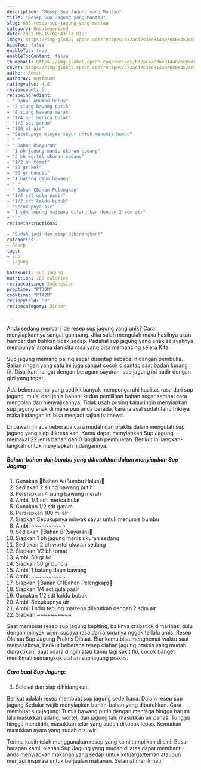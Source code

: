 ```yaml
---
description: "Resep Sup Jagung yang Mantap"
title: "Resep Sup Jagung yang Mantap"
slug: 683-resep-sup-jagung-yang-mantap
category: Uncategorized
date: 2022-05-15T02:43:13.012Z
image: https://img-global.cpcdn.com/recipes/b72ac47c36e814a0/680x482cq70/sup-jagung-foto-resep-utama.jpg
hideToc: false
enableToc: true
enableTocContent: false
thumbnail: https://img-global.cpcdn.com/recipes/b72ac47c36e814a0/680x482cq70/sup-jagung-foto-resep-utama.jpg
cover: https://img-global.cpcdn.com/recipes/b72ac47c36e814a0/680x482cq70/sup-jagung-foto-resep-utama.jpg
author: Admin
authorAv: notfound
ratingvalue: 4.8
reviewcount: 6
recipeingredient:
- " Bahan ABumbu Halus"
- "2 siung bawang putih"
- "4 siung bawang merah"
- "1/4 sdt merica bulat"
- "1/2 sdt garam"
- "100 ml air"
- "Secukupnya minyak sayur untuk menumis bumbu"
- " "
- " Bahan BSayuran"
- "1 bh jagung manis ukuran sedang"
- "2 bh wortel ukuran sedang"
- "1/2 bh tomat"
- "50 gr kol"
- "50 gr buncis"
- "1 batang daun bawang"
- " "
- " Bahan CBahan Pelengkap"
- "1/4 sdt gula pasir"
- "1/2 sdt kaldu bubuk"
- "Secukupnya air"
- "1 sdm tepung maizena dilarutkan dengan 2 sdm air"
- " "
recipeinstructions:

- "Sudah jadi dan siap dihidangkan!"
categories:
- Resep
tags:
- sup
- jagung

katakunci: sup jagung 
nutrition: 180 calories
recipecuisine: Indonesian
preptime: "PT30M"
cooktime: "PT42M"
recipeyield: "2"
recipecategory: Dinner

---
```





Anda sedang mencari ide resep sup jagung yang unik? Cara menyiapkannya sangat gampang. Jika salah mengolah maka hasilnya akan hambar dan bahkan tidak sedap. Padahal sup jagung yang enak selayaknya mempunyai aroma dan cita rasa yang bisa memancing selera Kita.





Sup jagung memang paling segar disantap sebagai hidangan pembuka. Sajian ringan yang satu ini juga sangat cocok disantap saat badan kurang fit. Disajikan hangat dengan beragam sayuran, sup jagung ini hadir dengan gizi yang tepat.

Ada beberapa hal yang sedikit banyak mempengaruhi kualitas rasa dari sup jagung, mulai dari jenis bahan, kedua pemilihan bahan segar sampai cara mengolah dan menyajikannya. Tidak usah pusing kalau ingin menyiapkan sup jagung enak di mana pun anda berada, karena asal sudah tahu triknya maka hidangan ini bisa menjadi sajian istimewa.






Di bawah ini ada beberapa cara mudah dan praktis dalam mengolah sup jagung yang siap dikreasikan. Kamu dapat menyiapkan Sup Jagung memakai 22 jenis bahan dan 0 langkah pembuatan. Berikut ini langkah-langkah untuk menyiapkan hidangannya.

<!--inarticleads1-->

##### Bahan-bahan dan bumbu yang dibutuhkan dalam menyiapkan Sup Jagung:

1. Gunakan  🌻Bahan A:(Bumbu Halus)🌻
1. Sediakan 2 siung bawang putih
1. Persiapkan 4 siung bawang merah
1. Ambil 1/4 sdt merica bulat
1. Gunakan 1/2 sdt garam
1. Persiapkan 100 ml air
1. Siapkan Secukupnya minyak sayur untuk menumis bumbu
1. Ambil  ~~~~~~~~~~
1. Sediakan  🌻Bahan B:(Sayuran)🌻
1. Siapkan 1 bh jagung manis ukuran sedang
1. Sediakan 2 bh wortel ukuran sedang
1. Siapkan 1/2 bh tomat
1. Ambil 50 gr kol
1. Siapkan 50 gr buncis
1. Ambil 1 batang daun bawang
1. Ambil  ~~~~~~~~~~
1. Siapkan  🌻Bahan C:(Bahan Pelengkap)🌻
1. Siapkan 1/4 sdt gula pasir
1. Gunakan 1/2 sdt kaldu bubuk
1. Ambil Secukupnya air
1. Ambil 1 sdm tepung maizena dilarutkan dengan 2 sdm air
1. Siapkan  ~~~~~~~~~~


Saat membuat resep sup jagung kepiting, baiknya crabstick dimarinasi dulu dengan minyak wijen supaya rasa dan aromanya nggak terlalu amis. Resep Olahan Sup Jagung Praktis Dibuat. Biar kamu bisa menghemat waktu saat memasaknya, berikut beberapa resep olahan jagung praktis yang mudah dipraktikan. Saat udara dingin atau kamu lagi sakit flu, cocok banget menikmati semangkuk olahan sup jagung praktis. 

<!--inarticleads2-->

##### Cara buat Sup Jagung:


1. Selesai dan siap dihidangkan!

Berikut adalah resep membuat sop jagung sederhana. Dalam resep sup jagung Sedulur wajib menyiapkan bahan-bahan yang dibutuhkan. Cara membuat sup jagung: Tumis bawang putih dengan mentega hingga harum lalu masukkan udang, wortel, dan jagung lalu masukkan air panas. Tunggu hingga mendidih, masukkan telur yang sudah dikocok lepas. Kemudian masukkan ayam yang sudah disuwir. 

Terima kasih telah menggunakan resep yang kami tampilkan di sini. Besar harapan kami, olahan Sup Jagung yang mudah di atas dapat membantu anda menyiapkan makanan yang sedap untuk keluarga/teman ataupun menjadi inspirasi untuk berjualan makanan. Selamat menikmati
